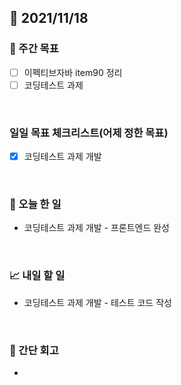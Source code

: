 ## 📅 2021/11/18


### 👏 주간 목표

- [ ] 이펙티브자바 item90 정리
- [ ] 코딩테스트 과제

<br/>

### 일일 목표 체크리스트(어제 정한 목표)

- [x] 코딩테스트 과제 개발

<br/>

### 💯 오늘 한 일

- 코딩테스트 과제 개발 - 프론트엔드 완성

<br/>

### 📈 내일 할 일

- 코딩테스트 과제 개발 - 테스트 코드 작성

<br/>

### 🤔 간단 회고

- 


